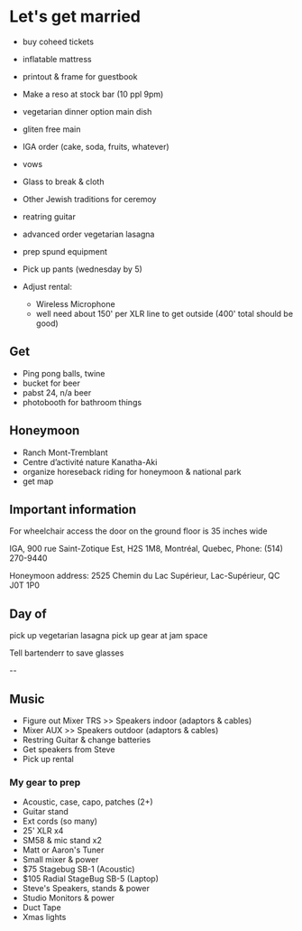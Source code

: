 # Let's get married

- buy coheed tickets
- inflatable mattress
- printout & frame for guestbook
- Make a reso at stock bar (10 ppl 9pm)
- vegetarian dinner option main dish
- gliten free main
- IGA order (cake, soda, fruits, whatever)
- vows
- Glass to break & cloth
- Other Jewish traditions for ceremoy
- reatring guitar
- advanced order vegetarian lasagna
- prep spund equipment

- Pick up pants (wednesday by 5)
- Adjust rental:
  - Wireless Microphone
  - well need about 150' per XLR line to get outside (400' total should be good)

## Get

- Ping pong balls, twine
- bucket for beer
- pabst 24, n/a beer
- photobooth for bathroom things

## Honeymoon

- Ranch Mont-Tremblant
- Centre d’activité nature Kanatha-Aki
- organize horeseback riding for honeymoon & national park
- get map

## Important information

For wheelchair access the door on the ground floor is 35 inches wide

IGA, 900 rue Saint-Zotique Est, H2S 1M8, Montréal, Quebec, Phone: (514) 270-9440

Honeymoon address: 2525 Chemin du Lac Supérieur, Lac-Supérieur, QC J0T 1P0

## Day of

pick up vegetarian lasagna
pick up gear at jam space

Tell bartenderr to save glasses

--

## Music

- Figure out Mixer TRS >> Speakers indoor (adaptors & cables)
- Mixer AUX >> Speakers outdoor (adaptors & cables)
- Restring Guitar & change batteries
- Get speakers from Steve
- Pick up rental

### My gear to prep

- Acoustic, case, capo, patches (2+)
- Guitar stand
- Ext cords (so many)
- 25' XLR x4
- SM58 & mic stand x2
- Matt or Aaron's Tuner
- Small mixer & power
- $75 Stagebug SB-1 (Acoustic)
- $105 Radial StageBug SB-5 (Laptop)
- Steve's Speakers, stands & power
- Studio Monitors & power
- Duct Tape
- Xmas lights
